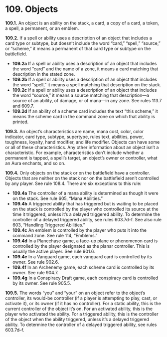 # **109.** Objects

**109.1.** An object is an ability on the stack, a card, a copy of a card, a token, a spell, a permanent, or an emblem.

**109.2.** If a spell or ability uses a description of an object that includes a card type or subtype, but doesn’t include the word “card,” “spell,” “source,” or “scheme,” it means a permanent of that card type or subtype on the battlefield.
+ **109.2a** If a spell or ability uses a description of an object that includes the word “card” and the name of a zone, it means a card matching that description in the stated zone.
+ **109.2b** If a spell or ability uses a description of an object that includes the word “spell,” it means a spell matching that description on the stack.
+ **109.2c** If a spell or ability uses a description of an object that includes the word “source,” it means a source matching that description—a source of an ability, of damage, or of mana—in any zone. See rules 113.7 and 609.7.
+ **109.2d** If an ability of a scheme card includes the text “this scheme,” it means the scheme card in the command zone on which that ability is printed.

**109.3.** An object’s characteristics are name, mana cost, color, color indicator, card type, subtype, supertype, rules text, abilities, power, toughness, loyalty, hand modifier, and life modifier. Objects can have some or all of these characteristics. Any other information about an object isn’t a characteristic. For example, characteristics don’t include whether a permanent is tapped, a spell’s target, an object’s owner or controller, what an Aura enchants, and so on.

**109.4.** Only objects on the stack or on the battlefield have a controller. Objects that are neither on the stack nor on the battlefield aren’t controlled by any player. See rule 108.4. There are six exceptions to this rule:
+ **109.4a** The controller of a mana ability is determined as though it were on the stack. See rule 605, “Mana Abilities.”
+ **109.4b** A triggered ability that has triggered but is waiting to be placed on the stack is controlled by the player who controlled its source at the time it triggered, unless it’s a delayed triggered ability. To determine the controller of a delayed triggered ability, see rules 603.7d–f. See also rule 603, “Handling Triggered Abilities.”
+ **109.4c** An emblem is controlled by the player who puts it into the command zone. See rule 114, “Emblems.”
+ **109.4d** In a Planechase game, a face-up plane or phenomenon card is controlled by the player designated as the planar controller. This is usually the active player. See rule 901.6.
+ **109.4e** In a Vanguard game, each vanguard card is controlled by its owner. See rule 902.6.
+ **109.4f** In an Archenemy game, each scheme card is controlled by its owner. See rule 904.7.
+ **109.4g** In a Conspiracy Draft game, each conspiracy card is controlled by its owner. See rule 905.5.

**109.5.** The words “you” and “your” on an object refer to the object’s controller, its would-be controller (if a player is attempting to play, cast, or activate it), or its owner (if it has no controller). For a static ability, this is the current controller of the object it’s on. For an activated ability, this is the player who activated the ability. For a triggered ability, this is the controller of the object when the ability triggered, unless it’s a delayed triggered ability. To determine the controller of a delayed triggered ability, see rules 603.7d–f.
